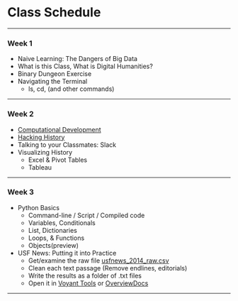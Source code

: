 # Class Schedule

---

### Week 1

* Naive Learning: The Dangers of Big Data
* What is this Class, What is Digital Humanities?
* Binary Dungeon Exercise
* Navigating the Terminal
    - ls, cd, (and other commands)

---

### Week 2

* [Computational Development](https://theportus.github.io/presentations/computer_evolution.html#/)
* [Hacking History](https://theportus.github.io/presentations/hacking.html#/)
* Talking to your Classmates: Slack
* Visualizing History
    - Excel & Pivot Tables
    - Tableau

---

### Week 3
* Python Basics
    - Command-line / Script / Compiled code
    - Variables, Conditionals
    - List, Dictionaries
    - Loops, & Functions
    - Objects(preview)
* USF News: Putting it into Practice
    - Get/examine the raw file [usfnews_2014_raw.csv](files/usfnews_2014_raw.csv)
    - Clean each text passage (Remove endlines, editorials)
    - Write the results as a folder of .txt files
    - Open it in [Voyant Tools](http://voyant-tools.org/) or [OverviewDocs](https://www.overviewdocs.com/)

---
